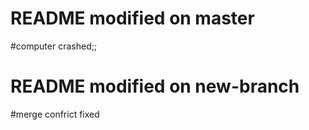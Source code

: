 # README modified on master

#computer crashed;;

# README modified on new-branch

#merge confrict fixed
